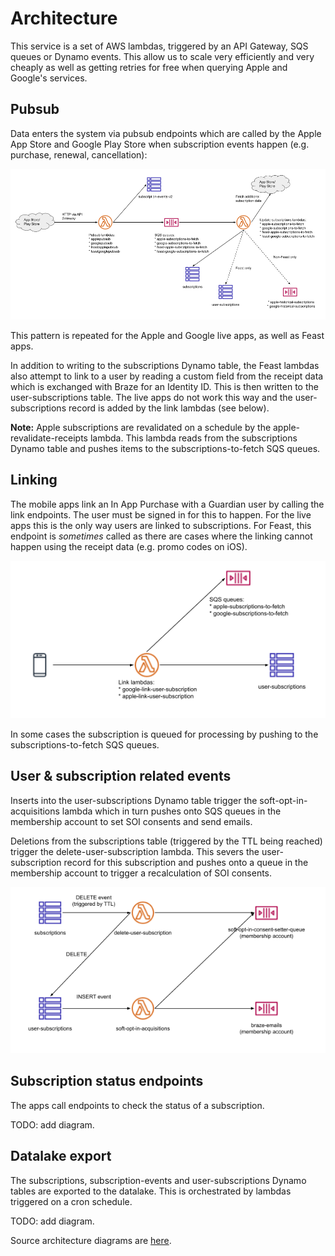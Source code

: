 # Architecture

This service is a set of AWS lambdas, triggered by an API Gateway, SQS queues or Dynamo events. This allow us to scale very efficiently and very cheaply as well as getting retries for free when querying Apple and Google's services. 

## Pubsub

Data enters the system via pubsub endpoints which are called by the Apple App Store and Google Play Store when subscription events happen (e.g. purchase, renewal, cancellation):

![Pubsub Architecture](pubsub.png)

This pattern is repeated for the Apple and Google live apps, as well as Feast apps.

In addition to writing to the subscriptions Dynamo table, the Feast lambdas also attempt to link to a user by reading a custom field from the receipt data which is exchanged with Braze for an Identity ID. This is then written to the user-subscriptions table. The live apps do not work this way and the user-subscriptions record is added by the link lambdas (see below).

**Note:** Apple subscriptions are revalidated on a schedule by the apple-revalidate-receipts lambda. This lambda reads from the subscriptions Dynamo table and pushes items to the subscriptions-to-fetch SQS queues.

## Linking

The mobile apps link an In App Purchase with a Guardian user by calling the link endpoints. The user must be signed in for this to happen. For the live apps this is the only way users are linked to subscriptions. For Feast, this endpoint is _sometimes_ called as there are cases where the linking cannot happen using the receipt data (e.g. promo codes on iOS).

![Link Architecture](link.png)

In some cases the subscription is queued for processing by pushing to the subscriptions-to-fetch SQS queues.

## User & subscription related events

Inserts into the user-subscriptions Dynamo table trigger the soft-opt-in-acquisitions lambda which in turn pushes onto SQS queues in the membership account to set SOI consents and send emails.

Deletions from the subscriptions table (triggered by the TTL being reached) trigger the delete-user-subscription lambda. This severs the user-subscription record for this subscription and pushes onto a queue in the membership account to trigger a recalculation of SOI consents.

![User and Subscription Events Architecture](user-sub-events.png)

## Subscription status endpoints

The apps call endpoints to check the status of a subscription.

TODO: add diagram.

## Datalake export

The subscriptions, subscription-events and user-subscriptions Dynamo tables are exported to the datalake. This is orchestrated by lambdas triggered on a cron schedule.

TODO: add diagram.

Source architecture diagrams are [here](https://drive.google.com/drive/folders/1D4Fe7kZMc99XBI4woPSmTQIG2ySGd9hl).
